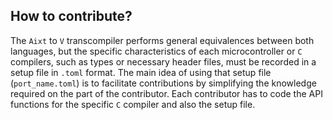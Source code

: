 ## How to contribute?
The `Aixt` to `V` transcompiler performs general equivalences between both languages, but the specific characteristics of each microcontroller or `C` compilers, such as types or necessary header files, must be recorded in a setup file in `.toml` format. The main idea of using that setup file (`port_name.toml`) is to facilitate contributions by simplifying the knowledge required on the part of the contributor. Each contributor has to code the API functions for the specific `C` compiler and also the setup file.
<!-- Additionally, a Makefile needs to be created to run the transiler and compiler tools in sequence. -->